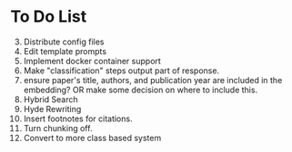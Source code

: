 # To Do List
3. Distribute config files
4. Edit template prompts
5. Implement docker container support
6. Make "classification" steps output part of response.
7. ensure paper's title, authors, and publication year are included in the embedding? OR make some decision on where to include this.
8. Hybrid Search
9. Hyde Rewriting
10. Insert footnotes for citations.
11. Turn chunking off.
12. Convert to more class based system